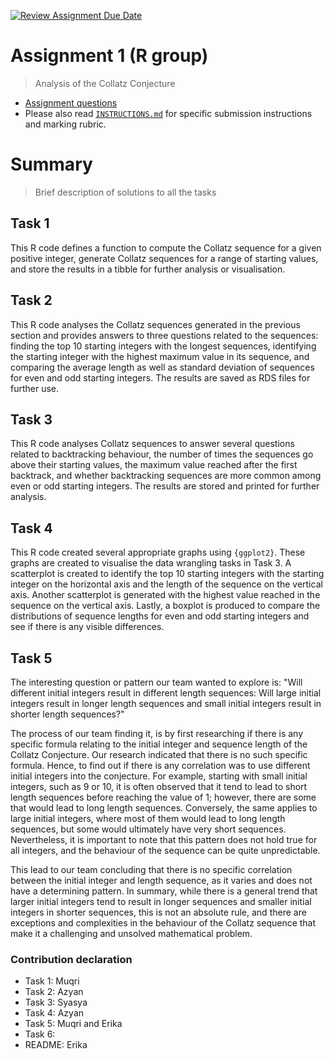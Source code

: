 [![Review Assignment Due Date](https://classroom.github.com/assets/deadline-readme-button-24ddc0f5d75046c5622901739e7c5dd533143b0c8e959d652212380cedb1ea36.svg)](https://classroom.github.com/a/HUOoSZXh)
# Assignment 1 (R group)

> Analysis of the Collatz Conjecture

- [Assignment questions](ASSIGNMENT.md) 
- Please also read [`INSTRUCTIONS.md`](INSTRUCTIONS.md) for specific
submission instructions and marking rubric.

# Summary 

> Brief description of solutions to all the tasks

## Task 1
This R code defines a function to compute the Collatz sequence for a given positive integer, generate Collatz sequences for a range of starting values, and store the results in a tibble for further analysis or visualisation.

## Task 2
This R code analyses the Collatz sequences generated in the previous section and provides answers to three questions related to the sequences: finding the top 10 starting integers with the longest sequences, identifying the starting integer with the highest maximum value in its sequence, and comparing the average length as well as standard deviation of sequences for even and odd starting integers. The results are saved as RDS files for further use.

## Task 3
This R code analyses Collatz sequences to answer several questions related to backtracking behaviour, the number of times the sequences go above their starting values, the maximum value reached after the first backtrack, and whether backtracking sequences are more common among even or odd starting integers. The results are stored and printed for further analysis.

## Task 4
This R code created several appropriate graphs using `{ggplot2}`. These graphs are created to visualise the data wrangling tasks in Task 3. A scatterplot is created to identify the top 10 starting integers with the starting integer on the horizontal axis and the length of the sequence on the vertical axis. Another scatterplot is generated with the highest value reached in the sequence on the vertical axis. Lastly, a boxplot is produced to compare the distributions of sequence lengths for even and odd starting integers and see if there is any visible differences.

## Task 5
The interesting question or pattern our team wanted to explore is: "Will different initial integers result in different length sequences: Will large initial integers result in longer length sequences and small initial integers result in shorter length sequences?" 

The process of our team finding it, is by first researching if there is any specific formula relating to the initial integer and sequence length of the Collatz Conjecture. Our research indicated that there is no such specific formula. Hence, to find out if there is any correlation was to use different initial integers into the conjecture. For example, starting with small initial integers, such as 9 or 10, it is often observed that it tend to lead to short length sequences before reaching the value of 1; however, there are some that would lead to long length sequences. Conversely, the same applies to large initial integers, where most of them would lead to long length sequences, but some would ultimately have very short sequences. Nevertheless, it is important to note that this pattern does not hold true for all integers, and the behaviour of the sequence can be quite unpredictable.

This lead to our team concluding that there is no specific correlation between the initial integer and length sequence, as it varies and does not have a determining pattern.
In summary, while there is a general trend that larger initial integers tend to result in longer sequences and smaller initial integers in shorter sequences, this is not an absolute rule, and there are exceptions and complexities in the behaviour of the Collatz sequence that make it a challenging and unsolved mathematical problem.

### Contribution declaration
- Task 1: Muqri
- Task 2: Azyan
- Task 3: Syasya
- Task 4: Azyan
- Task 5: Muqri and Erika
- Task 6:
- README: Erika

